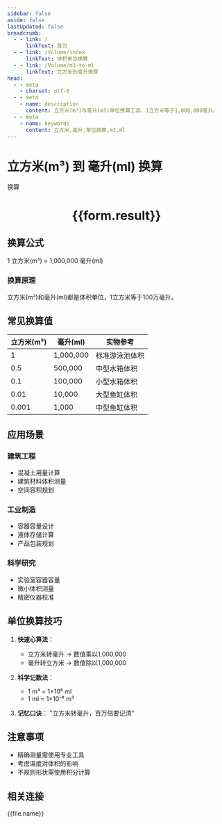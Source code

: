 ```yaml
---
sidebar: false
aside: false
lastUpdated: false
breadcrumb:
  - - link: /
      linkText: 首页
  - - link: /Volume/index
      linkText: 体积单位换算
  - - link: /Volume/m3-to-ml
      linkText: 立方米到毫升换算
head:
  - - meta
    - charset: utf-8
  - - meta
    - name: description
      content: 立方米(m³)与毫升(ml)单位换算工具，1立方米等于1,000,000毫升。
  - - meta
    - name: keywords
      content: 立方米,毫升,单位换算,m3,ml
---
```


# 立方米(m³) 到 毫升(ml) 换算

<script setup>
import { onMounted, reactive, inject ,ref  } from 'vue'
import { NButton,NForm ,NFormItem,NInput,NInputNumber,NSelect,NCard,useMessage ,NGrid ,NGi } from 'naive-ui'
import { defineClientComponent } from 'vitepress'
import { Volume } from '../../files';

const convert = inject('convert')
const formRef = ref(null);
const rules = {
  number:{
    required: true,
    type: 'number',
    trigger: "blur"
  }
}
const form = reactive({
  number:null,
  result:'',
  title:'立方米(m³)到毫升(ml)换算'
})

const convertHandler = (e) => {
  e.preventDefault();
  formRef.value?.validate((errors)=>{
    if (!errors) {
      form.result = `${form.number} m³ = ${convert(form.number).from('m3').to('ml')} ml`
    }
  })
}
</script>

<n-form size="large" :model="form" ref='formRef' :rules="rules">
  <n-form-item label="数值" path="number">
    <n-input-number size="large" style="width:100%" :min="0" v-model:value="form.number" placeholder="请输入立方米数值" />
  </n-form-item>
  <n-form-item>
    <n-button type="primary" style="width:100%" @click="convertHandler">换算</n-button>
  </n-form-item>
</n-form>
<n-card embedded :bordered="false" hoverable>
  <div style="text-align:center">
    <h1>{{form.result}}</h1>
  </div>
</n-card>

## 换算公式
1 立方米(m³) = 1,000,000 毫升(ml)

### 换算原理
立方米(m³)和毫升(ml)都是体积单位，1立方米等于100万毫升。

## 常见换算值
| 立方米(m³) | 毫升(ml) | 实物参考                 |
|-----------|---------|--------------------------|
| 1         | 1,000,000 | 标准游泳池体积            |
| 0.5       | 500,000 | 中型水箱体积              |
| 0.1       | 100,000 | 小型水箱体积              |
| 0.01      | 10,000 | 大型鱼缸体积              |
| 0.001     | 1,000 | 中型鱼缸体积              |

## 应用场景
### 建筑工程
- 混凝土用量计算
- 建筑材料体积测量
- 空间容积规划

### 工业制造
- 容器容量设计
- 液体存储计算
- 产品包装规划

### 科学研究
- 实验室容器容量
- 微小体积测量
- 精密仪器校准

## 单位换算技巧
1. **快速心算法**：
   - 立方米转毫升 → 数值乘以1,000,000
   - 毫升转立方米 → 数值除以1,000,000

2. **科学记数法**：
   - 1 m³ = 1×10⁶ ml
   - 1 ml = 1×10⁻⁶ m³

3. **记忆口诀**：
   "立方米转毫升，百万倍要记清"

## 注意事项
- 精确测量需使用专业工具
- 考虑温度对体积的影响
- 不规则形状需使用积分计算

## 相关连接
<n-grid x-gap="12" :cols="4">
  <n-gi v-for="(file, index) in Volume" :key="index">
    <n-button
      text
      tag="a"
      :href="file.path"
      type="primary"
    >
      {{file.name}}
    </n-button>
  </n-gi>
</n-grid>
